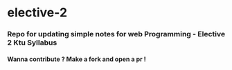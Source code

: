 # elective-2  

### Repo for updating  simple notes for web Programming - Elective 2 Ktu Syllabus  

#### Wanna contribute ? Make a fork and open a pr ! 